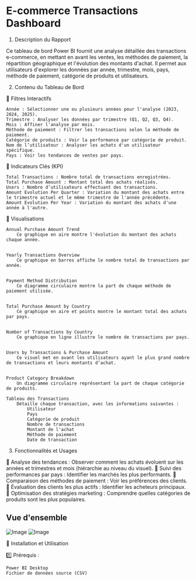 # E-commerce Transactions Dashboard

1. Description du Rapport

Ce tableau de bord Power BI fournit une analyse détaillée des transactions e-commerce, en mettant en avant les ventes, les méthodes de paiement, la répartition géographique et l'évolution des montants d'achat. Il permet aux utilisateurs d'explorer les données par année, trimestre, mois, pays, méthode de paiement, catégorie de produits et utilisateurs.

2. Contenu du Tableau de Bord

🔹 Filtres Interactifs

    Année : Sélectionner une ou plusieurs années pour l'analyse (2023, 2024, 2025).
    Trimestre : Analyser les données par trimestre (Q1, Q2, Q3, Q4).
    Mois : Affiner l'analyse par mois.
    Méthode de paiement : Filtrer les transactions selon la méthode de paiement.
    Catégorie de produits : Voir la performance par catégorie de produit.
    Nom de l’utilisateur : Analyser les achats d'un utilisateur spécifique.
    Pays : Voir les tendances de ventes par pays.

🔹 Indicateurs Clés (KPI)

    Total Transactions : Nombre total de transactions enregistrées.
    Total Purchase Amount : Montant total des achats réalisés.
    Users : Nombre d’utilisateurs effectuant des transactions.
    Amount Evolution Per Quarter : Variation du montant des achats entre le trimestre actuel et le même trimestre de l'année précédente.
    Amount Evolution Per Year : Variation du montant des achats d'une année à l'autre.

🔹 Visualisations

    Annual Purchase Amount Trend
        Ce graphique en aire montre l'évolution du montant des achats chaque année.


    Yearly Transactions Overview
        Ce graphique en barres affiche le nombre total de transactions par année.


    Payment Method Distribution
        Ce diagramme circulaire montre la part de chaque méthode de paiement utilisée.

    
    Total Purchase Amount by Country
        Ce graphique en aire et points montre le montant total des achats par pays.

    
    Number of Transactions by Country
        Ce graphique en ligne illustre le nombre de transactions par pays.


    Users by Transactions & Purchase Amount
        Ce visuel met en avant les utilisateurs ayant le plus grand nombre de transactions et leurs montants d’achat.

  
    Product Category Breakdown
        Un diagramme circulaire représentant la part de chaque catégorie de produits.

    Tableau des Transactions
        Détaille chaque transaction, avec les informations suivantes :
            Utilisateur
            Pays
            Catégorie de produit
            Nombre de transactions
            Montant de l'achat
            Méthode de paiement
            Date de transaction

3. Fonctionnalités et Usages

📌 Analyse des tendances : Observer comment les achats évoluent sur les années et trimestres et mois (hiérarchie au niveau du visuel).
📌 Suivi des performances par pays : Identifier les marchés les plus performants.
📌 Comparaison des méthodes de paiement : Voir les préférences des clients.
📌 Évaluation des clients les plus actifs : Identifier les acheteurs principaux.
📌 Optimisation des stratégies marketing : Comprendre quelles catégories de produits sont les plus populaires.

## Vue d'ensemble

![Image](https://github.com/user-attachments/assets/ffdf599e-17e6-48e8-9c92-5719dbf448fa)
![Image](https://github.com/user-attachments/assets/6ff7f1e6-9591-4982-85d4-8162a9a00047)

🚀 Installation et Utilisation

1️⃣ Prérequis :

    Power BI Desktop
    Fichier de données source (CSV)


